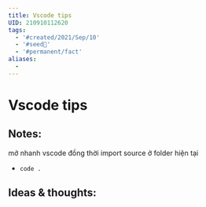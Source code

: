 ```yaml
---
title: Vscode tips
UID: 210910112620
tags:
  - '#created/2021/Sep/10'
  - '#seed🥜'
  - '#permanent/fact'
aliases:
  - 
---
```

# Vscode tips

## Notes:
mở nhanh vscode đồng thời import source ở folder hiện tại
- `code .`

## Ideas & thoughts:

